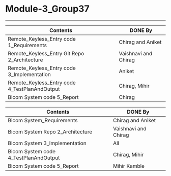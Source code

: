 # Module-3_Group37
---

| Contents | DONE By |
|---|---|
| Remote_Keyless_Entry code 1_Requirements |Chirag  and Aniket   |
| Remote_Keyless_Entry Git Repo 2_Architecture |Vaishnavi and Chirag  |
| Remote_Keyless_Entry code 3_Implementation| Aniket  |
| Remote_Keyless_Entry code 4_TestPlanAndOutput | Chirag, Mihir |
| Bicom System code 5_Report | Chirag |


| Contents | DONE By |
|---|---|
| Bicom System_Requirements |Chirag and Aniket   |
| Bicom System Repo 2_Architecture |Vaishnavi and Chirag  |
| Bicom System 3_Implementation| All |
| Bicom System code 4_TestPlanAndOutput | Chirag, Mihir|
| Bicom System code 5_Report | Mihir Kamble |

